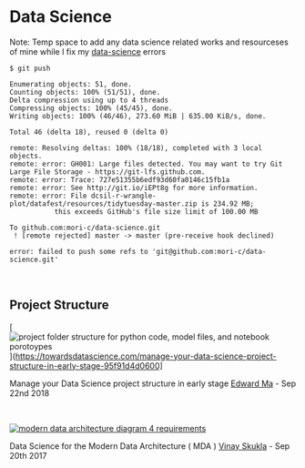 # Data Science

Note: Temp space to add any data science related works and resourceses of mine while I fix my [data-science](https://github.com/mori-c/data-science) errors
```
$ git push

Enumerating objects: 51, done.
Counting objects: 100% (51/51), done.
Delta compression using up to 4 threads
Compressing objects: 100% (45/45), done.
Writing objects: 100% (46/46), 273.60 MiB | 635.00 KiB/s, done.

Total 46 (delta 18), reused 0 (delta 0)

remote: Resolving deltas: 100% (18/18), completed with 3 local objects.
remote: error: GH001: Large files detected. You may want to try Git Large File Storage - https://git-lfs.github.com.
remote: error: Trace: 727e51355b6edf93d60fa0146c15fb1a
remote: error: See http://git.io/iEPt8g for more information.
remote: error: File dcsil-r-wrangle-plot/datafest/resources/tidytuesday-master.zip is 234.92 MB; 
	       this exceeds GitHub's file size limit of 100.00 MB

To github.com:mori-c/data-science.git
 ! [remote rejected] master -> master (pre-receive hook declined)

error: failed to push some refs to 'git@github.com:mori-c/data-science.git'
```

<br />

## Project Structure

[![project folder structure for python code, model files, and notebook porotoypes](https://cdn-images-1.medium.com/max/800/1*sBqK_JA3Sh6ebWkYBEKgUw.png)](https://towardsdatascience.com/manage-your-data-science-project-structure-in-early-stage-95f91d4d0600]

Manage your Data Science project structure in early stage
[Edward Ma](https://towardsdatascience.com/manage-your-data-science-project-structure-in-early-stage-95f91d4d0600)  -  Sep 22nd 2018


<br />

[![modern data architecture diagram 4 requirements](https://2xbbhjxc6wk3v21p62t8n4d4-wpengine.netdna-ssl.com/wp-content/uploads/2017/09/Data-Science-in-the-MDA-2-600x550.png)](https://hortonworks.com/blog/data-science-modern-data-architecture/)

Data Science for the Modern Data Architecture ( MDA ) 
[Vinay Skukla](https://hortonworks.com/blog/data-science-modern-data-architecture/)  -  Sep 20th 2017

